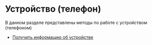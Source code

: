 # Устройство (телефон)

В данном разделе представлены методы по работе с устройством (телефоном)

- [Получить информацию об устройстве](/api/phone/GetDeviceInfo)
